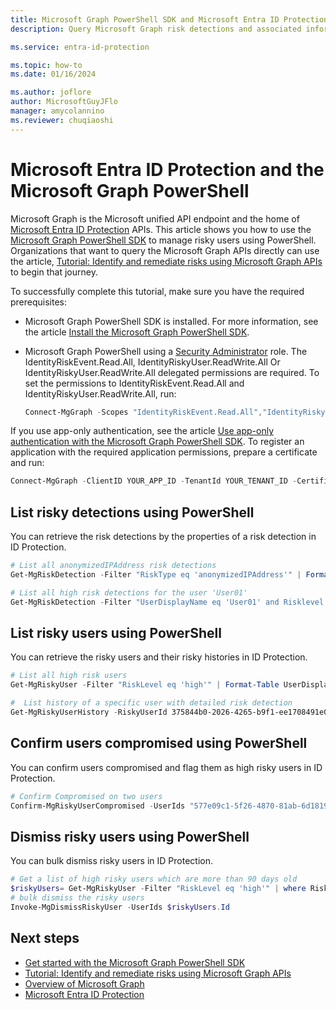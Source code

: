 ```yaml
---
title: Microsoft Graph PowerShell SDK and Microsoft Entra ID Protection
description: Query Microsoft Graph risk detections and associated information from Microsoft Entra ID

ms.service: entra-id-protection

ms.topic: how-to
ms.date: 01/16/2024

ms.author: joflore
author: MicrosoftGuyJFlo
manager: amycolannino
ms.reviewer: chuqiaoshi
---
```

# Microsoft Entra ID Protection and the Microsoft Graph PowerShell 

Microsoft Graph is the Microsoft unified API endpoint and the home of [Microsoft Entra ID Protection](./overview-identity-protection.md) APIs. This article shows you how to use the [Microsoft Graph PowerShell SDK](/powershell/microsoftgraph/get-started) to manage risky users using PowerShell. Organizations that want to query the Microsoft Graph APIs directly can use the article, [Tutorial: Identify and remediate risks using Microsoft Graph APIs](/graph/tutorial-riskdetection-api) to begin that journey.

To successfully complete this tutorial, make sure you have the required prerequisites:

- Microsoft Graph PowerShell SDK is installed. For more information, see the article [Install the Microsoft Graph PowerShell SDK](/powershell/microsoftgraph/installation?view=graph-powershell-1.0&preserve-view=true).
- Microsoft Graph PowerShell using a [Security Administrator](~/identity/role-based-access-control/permissions-reference.md#security-administrator) role. The IdentityRiskEvent.Read.All, IdentityRiskyUser.ReadWrite.All Or IdentityRiskyUser.ReadWrite.All delegated permissions are required. To set the permissions to IdentityRiskEvent.Read.All and IdentityRiskyUser.ReadWrite.All, run:

   ```powershell
   Connect-MgGraph -Scopes "IdentityRiskEvent.Read.All","IdentityRiskyUser.ReadWrite.All"
   ```

If you use app-only authentication, see the article [Use app-only authentication with the Microsoft Graph PowerShell SDK](/powershell/microsoftgraph/app-only?view=graph-powershell-1.0&tabs=azure-portal&preserve-view=true). To register an application with the required application permissions, prepare a certificate and run:

```powershell
Connect-MgGraph -ClientID YOUR_APP_ID -TenantId YOUR_TENANT_ID -CertificateName YOUR_CERT_SUBJECT ## Or -CertificateThumbprint instead of -CertificateName
```

## List risky detections using PowerShell

You can retrieve the risk detections by the properties of a risk detection in ID Protection.

```powershell
# List all anonymizedIPAddress risk detections
Get-MgRiskDetection -Filter "RiskType eq 'anonymizedIPAddress'" | Format-Table UserDisplayName, RiskType, RiskLevel, DetectedDateTime

# List all high risk detections for the user 'User01'
Get-MgRiskDetection -Filter "UserDisplayName eq 'User01' and Risklevel eq 'high'" | Format-Table UserDisplayName, RiskType, RiskLevel, DetectedDateTime

```

## List risky users using PowerShell

You can retrieve the risky users and their risky histories in ID Protection. 

```powershell
# List all high risk users
Get-MgRiskyUser -Filter "RiskLevel eq 'high'" | Format-Table UserDisplayName, RiskDetail, RiskLevel, RiskLastUpdatedDateTime

#  List history of a specific user with detailed risk detection
Get-MgRiskyUserHistory -RiskyUserId 375844b0-2026-4265-b9f1-ee1708491e05| Format-Table RiskDetail, RiskLastUpdatedDateTime, @{N="RiskDetection";E={($_). Activity.RiskEventTypes}}, RiskState, UserDisplayName

```

## Confirm users compromised using PowerShell

You can confirm users compromised and flag them as high risky users in ID Protection.

```powershell
# Confirm Compromised on two users
Confirm-MgRiskyUserCompromised -UserIds "577e09c1-5f26-4870-81ab-6d18194cbb51","bf8ba085-af24-418a-b5b2-3fc71f969bf3"
```

## Dismiss risky users using PowerShell

You can bulk dismiss risky users in ID Protection.

```powershell
# Get a list of high risky users which are more than 90 days old
$riskyUsers= Get-MgRiskyUser -Filter "RiskLevel eq 'high'" | where RiskLastUpdatedDateTime -LT (Get-Date).AddDays(-90)
# bulk dismiss the risky users
Invoke-MgDismissRiskyUser -UserIds $riskyUsers.Id
```

## Next steps

- [Get started with the Microsoft Graph PowerShell SDK](/powershell/microsoftgraph/get-started)
- [Tutorial: Identify and remediate risks using Microsoft Graph APIs](/graph/tutorial-riskdetection-api)
- [Overview of Microsoft Graph](/graph/overview)
- [Microsoft Entra ID Protection](./overview-identity-protection.md)
